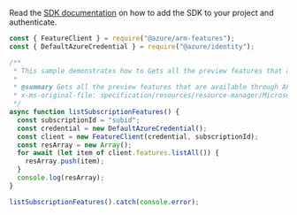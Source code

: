 Read the [SDK documentation](https://github.com/Azure/azure-sdk-for-js/blob/%40azure%2Farm-features_3.0.1/sdk/features/arm-features/README.md) on how to add the SDK to your project and authenticate.

```javascript
const { FeatureClient } = require("@azure/arm-features");
const { DefaultAzureCredential } = require("@azure/identity");

/**
 * This sample demonstrates how to Gets all the preview features that are available through AFEC for the subscription.
 *
 * @summary Gets all the preview features that are available through AFEC for the subscription.
 * x-ms-original-file: specification/resources/resource-manager/Microsoft.Features/stable/2021-07-01/examples/listSubscriptionFeatures.json
 */
async function listSubscriptionFeatures() {
  const subscriptionId = "subid";
  const credential = new DefaultAzureCredential();
  const client = new FeatureClient(credential, subscriptionId);
  const resArray = new Array();
  for await (let item of client.features.listAll()) {
    resArray.push(item);
  }
  console.log(resArray);
}

listSubscriptionFeatures().catch(console.error);
```
